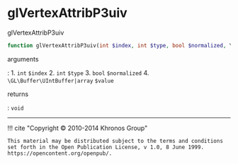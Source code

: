 # glVertexAttribP3uiv
glVertexAttribP3uiv

```php
function glVertexAttribP3uiv(int $index, int $type, bool $normalized, \GL\Buffer\UIntBuffer|array $value) : void
```

arguments

:    1. `int` `$index` 
    2. `int` `$type` 
    3. `bool` `$normalized` 
    4. `\GL\Buffer\UIntBuffer|array` `$value` 

returns

:    `void` 

---
     

!!! cite "Copyright © 2010-2014 Khronos Group"

    This material may be distributed subject to the terms and conditions set forth in the Open Publication License, v 1.0, 8 June 1999. https://opencontent.org/openpub/.